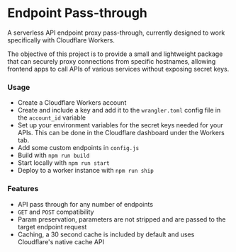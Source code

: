 # Endpoint Pass-through

A serverless API endpoint proxy pass-through, currently designed to work specifically with Cloudflare Workers.

The objective of this project is to provide a small and lightweight package that can securely proxy connections from specific hostnames, allowing frontend apps to call APIs of various services without exposing secret keys.

### Usage

- Create a Cloudflare Workers account
- Create and include a key and add it to the `wrangler.toml` config file in the `account_id` variable
- Set up your environment variables for the secret keys needed for your APIs. This can be done in the Cloudflare dashboard under the Workers tab.
- Add some custom endpoints in `config.js`
- Build with `npm run build`
- Start locally with `npm run start`
- Deploy to a worker instance with `npm run ship`

### Features

- API pass through for any number of endpoints
- `GET` and `POST` compatibility
- Param preservation, parameters are not stripped and are passed to the target endpoint request
- Caching, a 30 second cache is included by default and uses Cloudflare's native cache API
